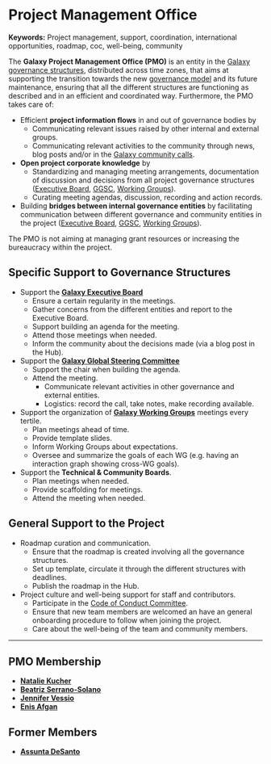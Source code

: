 # Project Management Office

**Keywords:** Project management, support, coordination, international opportunities, roadmap, coc, well-being, community

The **Galaxy Project Management Office (PMO)** is an entity in the [Galaxy governance structures](/community/governance/), distributed across time zones, that aims at supporting the transition towards the new [governance model](/community/governance/) and its future maintenance, ensuring that all the different structures are functioning as described and in an efficient and coordinated way. Furthermore, the PMO takes care of:

* Efficient **project information flows** in and out of governance bodies by
  * Communicating relevant issues raised by other internal and external groups.
  * Communicating relevant activities to the community through news, blog posts and/or in the [Galaxy community calls](/community/community-calls).
* **Open project corporate knowledge** by
  * Standardizing and managing meeting arrangements, documentation of discussion and decisions from all project governance structures ([Executive Board](/community/exec), [GGSC](/community/steering), [Working Groups](/community/wg)).
  * Curating meeting agendas, discussion, recording and action records.
* Building **bridges between internal governance entities** by facilitating communication between different governance and community entities in the project ([Executive Board](/community/exec), [GGSC](/community/steering), [Working Groups](/community/wg)).

The PMO is not aiming at managing grant resources or increasing the bureaucracy within the project.


## Specific Support to Governance Structures

* Support the **[Galaxy Executive Board](/community/exec/)**
  * Ensure a certain regularity in the meetings.
  * Gather concerns from the different entities and report to the Executive Board.
  * Support building an agenda for the meeting.
  * Attend those meetings when needed.
  * Inform the community about the decisions made (via a blog post in the Hub).
* Support the **[Galaxy Global Steering Committee](/community/steering)**
  * Support the chair when building the agenda.
  * Attend the meeting.
    * Communicate relevant activities in other governance and external entities.
    * Logistics: record the call, take notes, make recording available.
* Support the organization of **[Galaxy Working Groups](/community/wg)** meetings every tertile.
  * Plan meetings ahead of time.
  * Provide template slides.
  * Inform Working Groups about expectations.
  * Oversee and summarize the goals of each WG (e.g. having an interaction graph showing cross-WG goals).
* Support the **Technical & Community Boards**.
  * Plan meetings when needed.
  * Provide scaffolding for meetings.
  * Attend the meeting when needed.



## General Support to the Project

* Roadmap curation and communication.
  * Ensure that the roadmap is created involving all the governance structures.
  * Set up template, circulate it through the different structures with deadlines.
  * Publish the roadmap in the Hub.
* Project culture and well-being support for staff and contributors.
  * Participate in the [Code of Conduct Committee](/community/coc).
  * Ensure that new team members are welcomed an have an general onboarding procedure to follow when joining the project.
  * Care about the well-being of the team and community members.

---

## PMO Membership

* **[Natalie Kucher](https://www.linkedin.com/in/natalie-kucher-5b214a122/)**
* **[Beatriz Serrano-Solano](https://github.com/beatrizserrano)**
* **[Jennifer Vessio](https://www.linkedin.com/in/jennifer-vessio-00498014/)**
* **[Enis Afgan](https://github.com/afgane)**

## Former Members

* **[Assunta DeSanto](https://github.com/assuntad23)**


